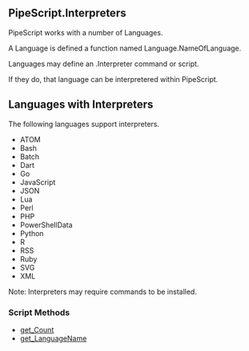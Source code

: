 ## PipeScript.Interpreters


PipeScript works with a number of Languages.

A Language is defined a function named Language.NameOfLanguage.

Languages may define an .Interpreter command or script.

If they do, that language can be interpretered within PipeScript.

## Languages with Interpreters

The following languages support interpreters.

* ATOM
* Bash
* Batch
* Dart
* Go
* JavaScript
* JSON
* Lua
* Perl
* PHP
* PowerShellData
* Python
* R
* RSS
* Ruby
* SVG
* XML

Note: Interpreters may require commands to be installed.
### Script Methods


* [get_Count](get_Count.md)
* [get_LanguageName](get_LanguageName.md)
